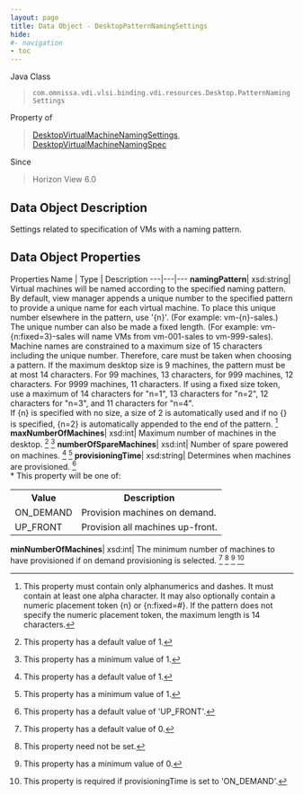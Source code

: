 ```yaml
---
layout: page
title: Data Object - DesktopPatternNamingSettings
hide:
#- navigation
- toc
---
```






Java Class
> `com.omnissa.vdi.vlsi.binding.vdi.resources.Desktop.PatternNamingSettings`

Property of
> [DesktopVirtualMachineNamingSettings](vdi.resources.Desktop.VirtualMachineNamingSettings.md#field_detail), [DesktopVirtualMachineNamingSpec](vdi.resources.Desktop.VirtualMachineNamingSpec.md#field_detail)

Since
> Horizon View 6.0


## Data Object Description

Settings related to specification of VMs with a naming pattern.

## Data Object Properties
Properties
Name |  Type |  Description
---|---|---
**namingPattern**|  xsd:string|  Virtual machines will be named according to the specified naming pattern. By default, view manager appends a unique number to the specified pattern to provide a unique name for each virtual machine. To place this unique number elsewhere in the pattern, use '{n}'. (For example: vm-{n}-sales.) The unique number can also be made a fixed length. (For example: vm-{n:fixed=3}-sales will name VMs from vm-001-sales to vm-999-sales). <br>Machine names are constrained to a maximum size of 15 characters including the unique number. Therefore, care must be taken when choosing a pattern. If the maximum desktop size is 9 machines, the pattern must be at most 14 characters. For 99 machines, 13 characters, for 999 machines, 12 characters. For 9999 machines, 11 characters. If using a fixed size token, use a maximum of 14 characters for "n=1", 13 characters for "n=2", 12 characters for "n=3", and 11 characters for "n=4". <br>If {n} is specified with no size, a size of 2 is automatically used and if no {} is specified, {n=2} is automatically appended to the end of the pattern. [^70]
**maxNumberOfMachines**|  xsd:int|  Maximum number of machines in the desktop. [^10] [^8]
**numberOfSpareMachines**|  xsd:int|  Number of spare powered on machines. [^10] [^8]
**provisioningTime**|  xsd:string|  Determines when machines are provisioned. [^71] <br>* This property will be one of:<br><table><tr><th>Value</th><th>Description</th></tr><tr><td>ON_DEMAND</td><td>Provision machines on demand.</td></tr><tr><td>UP_FRONT</td><td>Provision all machines up-front.</td></tr></table>
**minNumberOfMachines**|  xsd:int|  The minimum number of machines to have provisioned if on demand provisioning is selected. [^19] [^1] [^72] [^73]
 


 


[^1]: This property need not be set.
[^8]: This property has a minimum value of 1.
[^10]: This property has a default value of 1.
[^19]: This property has a default value of 0.
[^70]: This property must contain only alphanumerics and dashes. It must contain at least one alpha character. It may also optionally contain a numeric placement token {n} or {n:fixed=#}. If the pattern does not specify the numeric placement token, the maximum length is 14 characters.
[^71]: This property has a default value of 'UP_FRONT'.
[^72]: This property has a minimum value of 0.
[^73]: This property is required if provisioningTime is set to 'ON_DEMAND'.